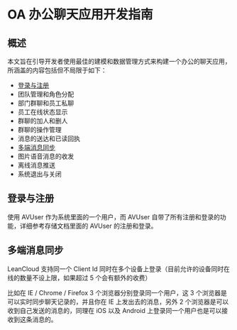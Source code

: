 # OA 办公聊天应用开发指南

## 概述
本文旨在引导开发者使用最佳的建模和数据管理方式来构建一个办公的聊天应用，所涵盖的内容包括但不局限于如下：

- [登录与注册](#登录与注册)
- 团队管理和角色分配
- 部门群聊和员工私聊
- 员工在线状态显示
- 群聊的加人和删人
- 群聊的操作管理
- 消息的送达和已读回执
- [多端消息同步](#多端消息同步)
- 图片语音消息的收发
- 离线消息推送
- 系统退出与关闭

## 登录与注册
使用 AVUser 作为系统里面的一个用户，而 AVUser 自带了所有注册和登录的功能，详细参考存储文档里面的 AVUser 的注册和登录。

## 多端消息同步

LeanCloud 支持同一个 Client Id 同时在多个设备上登录（目前允许的设备同时在线的数量不设上限，如果超过 5 个会有额外的收费）

比如在 IE / Chrome / Firefox 3 个浏览器分别登录同一个用户，这 3 个浏览器是可以实时同步聊天记录的，并且你在 IE 上发出去的消息，另外 2 个浏览器是可以收到自己发送的消息的，同理在 iOS 以及 Android 上登录同一个用户也是可以接收到这条消息的。


```js
```

